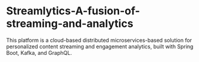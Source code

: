 # Streamlytics-A-fusion-of-streaming-and-analytics
This platform is a cloud-based distributed microservices-based solution for personalized content streaming and engagement analytics, built with Spring Boot, Kafka, and GraphQL.
